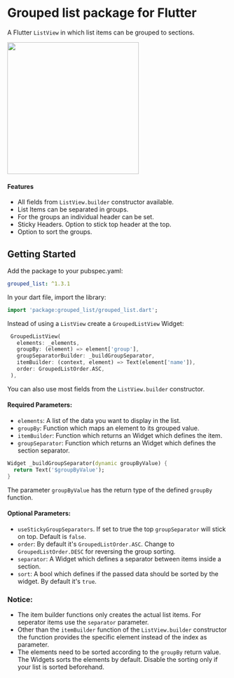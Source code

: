 # Grouped list package for Flutter 

A Flutter `ListView` in which list items can be grouped to sections.

<img src="https://raw.githubusercontent.com/Dimibe/grouped_list/master/assets/screenshot-for-readme.png" width="300">

#### Features
* All fields from `ListView.builder` constructor available.
* List Items can be separated in groups.
* For the groups an individual header can be set.
* Sticky Headers. Option to stick top header at the top.
* Option to sort the groups.

## Getting Started

 Add the package to your pubspec.yaml:

 ```yaml
 grouped_list: ^1.3.1
 ```
 
 In your dart file, import the library:

 ```Dart
import 'package:grouped_list/grouped_list.dart';
 ``` 
 
 Instead of using a `ListView` create a `GroupedListView` Widget:
 
 ```Dart
  GroupedListView(
    elements: _elements,
    groupBy: (element) => element['group'],
    groupSeparatorBuilder: _buildGroupSeparator,
    itemBuilder: (context, element) => Text(element['name']),
    order: GroupedListOrder.ASC,
  ),
```

You can also use most fields from the `ListView.builder` constructor.

#### Required Parameters:

* `elements`: A list of the data you want to display in the list.
* `groupBy`: Function which maps an element to its grouped value. 
* `itemBuilder`: Function which returns an Widget which defines the item.
* `groupSeparator`: Function which returns an Widget which defines the section separator.
```Dart
Widget _buildGroupSeparator(dynamic groupByValue) {
  return Text('$groupByValue');
}
```
The parameter `groupByValue` has the return type of the defined `groupBy` function.

#### Optional Parameters: 
* `useStickyGroupSeparators`. If set to true the top `groupSeparator` will stick on top. Default is `false`.
* `order`: By default it's `GroupedListOrder.ASC`. Change to `GroupedListOrder.DESC` for reversing the group sorting.
* `separator`: A Widget which defines a separator between items inside a section. 
* `sort`: A bool which defines if the passed data should be sorted by the widget. By default it's `true`.

### Notice: 
 * The item builder functions only creates the actual list items. For seperator items use the `separator` parameter.
 * Other than the `itemBuilder` function of the `ListView.builder` constructor the function provides the specific element instead of the index as parameter.
 * The elements need to be sorted according to the `groupBy` return value. The Widgets sorts the elements by default. Disable the sorting only if your list is sorted beforehand.

